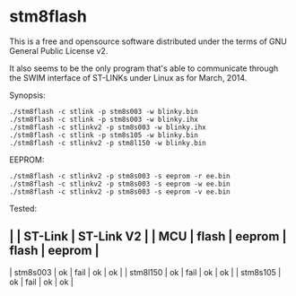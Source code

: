 stm8flash
=========

This is a free and opensource software distributed under the terms of GNU General Public License v2.

It also seems to be the only program that's able to communicate through the SWIM interface of ST-LINKs under Linux as for March, 2014.

Synopsis:

```nohighlight
./stm8flash -c stlink -p stm8s003 -w blinky.bin
./stm8flash -c stlink -p stm8s003 -w blinky.ihx
./stm8flash -c stlinkv2 -p stm8s003 -w blinky.ihx
./stm8flash -c stlink -p stm8s105 -w blinky.bin
./stm8flash -c stlinkv2 -p stm8l150 -w blinky.bin
```

EEPROM:
```nohighlight
./stm8flash -c stlinkv2 -p stm8s003 -s eeprom -r ee.bin
./stm8flash -c stlinkv2 -p stm8s003 -s eeprom -w ee.bin
./stm8flash -c stlinkv2 -p stm8s003 -s eeprom -v ee.bin
```


Tested:

|          | ST-Link        | ST-Link V2     |
| MCU      | flash | eeprom | flash | eeprom |
----------------------------------------------
| stm8s003 |  ok   |  fail  |  ok   |  ok    |
| stm8l150 |  ok   |  fail  |  ok   |  ok    |
| stm8s105 |  ok   |  fail  |  ok   |  ok    |

